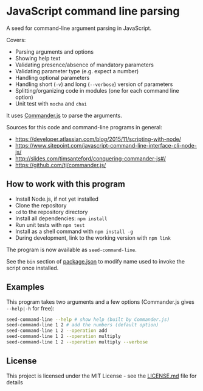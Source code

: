 # JavaScript command line parsing

A seed for command-line argument parsing in JavaScript.

Covers:

- Parsing arguments and options
- Showing help text
- Validating presence/absence of mandatory parameters
- Validating parameter type (e.g. expect a number)
- Handling optional parameters
- Handling short (`-v`) and long (`--verbose`) version of parameters
- Splitting/organizing code in modules (one for each command line option)
- Unit test with `mocha` and `chai`

It uses [Commander.js](https://github.com/tj/commander.js/) to parse the arguments.

Sources for this code and command-line programs in general:

- <https://developer.atlassian.com/blog/2015/11/scripting-with-node/>
- <https://www.sitepoint.com/javascript-command-line-interface-cli-node-js/>
- <http://slides.com/timsanteford/conquering-commander-js#/>
- <https://github.com/tj/commander.js/>

## How to work with this program

- Install Node.js, if not yet installed
- Clone the repository
- `cd` to the repository directory
- Install all dependencies: `npm install`
- Run unit tests with `npm test`
- Install as a shell command with `npm install -g`
- During development, link to the working version with `npm link`

The program is now available as `seed-command-line`.

See the `bin` section of [package.json](package.json) to modify name used to invoke the script once installed.

## Examples

This program takes two arguments and a few options (Commander.js gives `--help|-h` for free):

```bash
seed-command-line --help # show help (built by Commander.js)
seed-command-line 1 2 # add the numbers (default option)
seed-command-line 1 2 --operation add
seed-command-line 1 2 --operation multiply
seed-command-line 1 2 --operation multiply --verbose
```

## License

This project is licensed under the MIT License - see the [LICENSE.md](LICENSE.md) file for details
